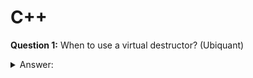 # C++

**Question 1:** When to use a virtual destructor? (Ubiquant)
<details>
<summary>Answer: </summary> 

</details>
<br>